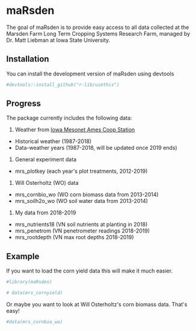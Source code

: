 
<!-- README.md is generated from README.Rmd. Please edit that file -->
maRsden
=======

<!-- badges: start -->
<!-- badges: end -->
The goal of maRsden is to provide easy access to all data collected at the Marsden Farm Long Term Cropping Systems Research Farm, managed by Dr. Matt Liebman at Iowa State University.

Installation
------------

You can install the development version of maRsden using devtools

``` r
#devtools::install_github("r-lib/usethis")
```

Progress
--------

The package currently includes the following data:

1.  Weather from [Iowa Mesonet Ames Coop Station](https://mesonet.agron.iastate.edu/)

-   Historical weather (1987-2018)
-   Data-weather years (1987-2018, will be updated once 2019 ends)

1.  General experiment data

-   mrs\_plotkey (each year's plot treatments, 2012-2019)

1.  Will Osterholtz (WO) data

-   mrs\_cornbio\_wo (WO corn biomass data from 2013-2014)
-   mrs\_soilh2o\_wo (WO soil water data from 2013-2014)

1.  My data from 2018-2019

-   mrs\_nutrients18 (VN soil nutrients at planting in 2018)
-   mrs\_penetrom (VN penetrometer readings 2018-2019)
-   mrs\_rootdepth (VN max root depths 2018-2019)

Example
-------

If you want to load the corn yield data this will make it much easier.

``` r
#library(maRsden)

# data(mrs_cornyield)
```

Or maybe you want to look at Will Osterholtz's corn biomass data. That's easy!

``` r
#data(mrs_cornbio_wo)
```
